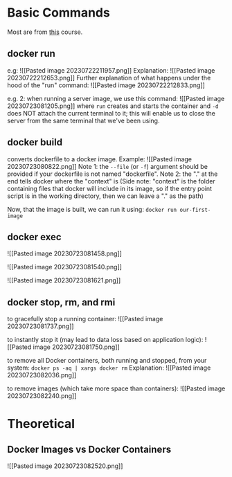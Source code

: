 
# Basic Commands
Most are from [this](https://www.linkedin.com/learning/learning-docker-17236240) course.
## docker run
e.g:
![[Pasted image 20230722211957.png]]
Explanation:
![[Pasted image 20230722212653.png]]
Further explanation of what happens under the hood of the "run" command:
![[Pasted image 20230722212833.png]]

e.g. 2:
when running a server image, we use this command:
![[Pasted image 20230723081205.png]]
where `run` creates and starts the container and `-d` does NOT attach the current terminal to it; this will enable us to close the server from the same terminal that we've been using.


## docker build
converts dockerfile to a docker image.
Example:
![[Pasted image 20230723080822.png]]
Note 1: the `--file` (or `-f`) argument should be provided if your dockerfile is not named "dockerfile".
Note 2: the "." at the end tells docker where the "context" is 
(Side note: "context" is the folder containing files that docker will include in its image, so if the entry point script is in the working directory, then we can leave a "." as the path)

Now, that the image is built, we can run it using:
`docker run our-first-image`


## docker exec

![[Pasted image 20230723081458.png]]

![[Pasted image 20230723081540.png]]

![[Pasted image 20230723081621.png]]

## docker stop, rm, and rmi

to gracefully stop a running container:
![[Pasted image 20230723081737.png]]

to instantly stop it (may lead to data loss based on application logic):
![[Pasted image 20230723081750.png]]

to remove all Docker containers, both running and stopped, from your system:
`docker ps -aq | xargs docker rm`
Explanation:
![[Pasted image 20230723082036.png]]

to remove images (which take more space than containers):
![[Pasted image 20230723082240.png]]

# Theoretical

## Docker Images vs Docker Containers

![[Pasted image 20230723082520.png]]